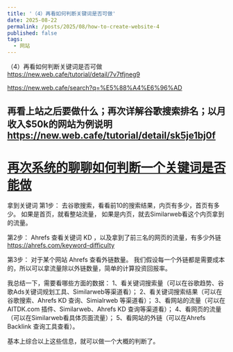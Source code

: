 ```yaml
---
title: '（4）再看如何判断关键词是否可做'
date: 2025-08-22
permalink: /posts/2025/08/how-to-create-website-4
published: false
tags:
  - 网站
---
```


（4）再看如何判断关键词是否可做
https://new.web.cafe/tutorial/detail/7v7tfjneg9

https://new.web.cafe/search?q=%E5%88%A4%E6%96%AD

再看上站之后要做什么；再次详解谷歌搜索排名；以月收入$50k的网站为例说明
https://new.web.cafe/tutorial/detail/sk5je1bj0f
---
# [再次系统的聊聊如何判断一个关键词是否能做](https://new.web.cafe/tutorial/detail/7v7tfjneg9)
拿到关键词
第1步： 去谷歌搜索，看看前10的搜索结果，内页有多少，首页有多少。 
如果是首页，就看整站流量，
如果是内页，就去Similarweb看这个内页拿到的流量。

第2步： Ahrefs 查看关键词 KD ，以及拿到了前三名的网页的流量，有多少外链 
https://ahrefs.com/keyword-difficulty

第3步： 对于某个网站 Ahrefs 查看外链数量。
我们假设每一个外链都是需要成本的，所以可以拿流量除以外链数量，简单的计算投资回报率。

我总结一下，需要看哪些方面的数据： 
1、看关键词搜索量（可以在谷歌趋势、谷歌Ads关键词规划工具、Similarweb等渠道看）； 
2、看关键词搜索结果（可以在谷歌搜索、Ahrefs KD 查询、Simialrweb 等渠道看）； 
3、看网站的流量（可以在AITDK.com 插件、Similarweb、Ahrefs KD 查询等渠道看）； 
4、看网页的流量（可以在Similarweb看具体页面流量）； 
5、看网站的外链（可以在Ahrefs Backlink 查询工具查看）。

基本上综合以上这些信息，就可以做一个大概的判断了。
